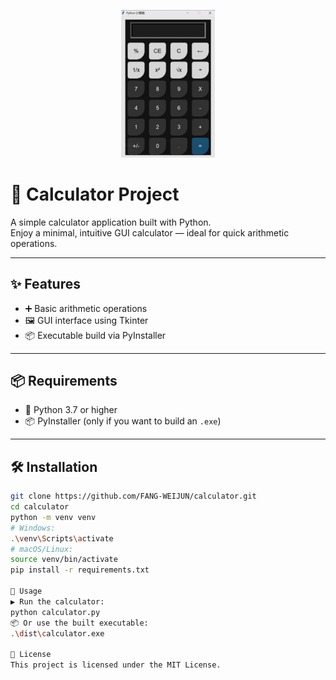 <p align="center">
  <img src="https://raw.githubusercontent.com/FANG-WEIJUN/python-calculator/main/calculator_badge.png" width="150" alt="Calculator Logo">
</p>

# 🧮 Calculator Project

A simple calculator application built with Python.  
Enjoy a minimal, intuitive GUI calculator — ideal for quick arithmetic operations.

---

## ✨ Features
- ➕ Basic arithmetic operations
- 🖼️ GUI interface using Tkinter
- 📦 Executable build via PyInstaller

---

## 📦 Requirements
- 🐍 Python 3.7 or higher
- 📦 PyInstaller (only if you want to build an `.exe`)

---

## 🛠️ Installation

```bash
git clone https://github.com/FANG-WEIJUN/calculator.git
cd calculator
python -m venv venv
# Windows:
.\venv\Scripts\activate
# macOS/Linux:
source venv/bin/activate
pip install -r requirements.txt

🚀 Usage
▶️ Run the calculator:
python calculator.py
📦 Or use the built executable:
.\dist\calculator.exe

📄 License
This project is licensed under the MIT License.

